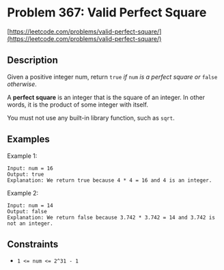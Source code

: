 # Problem 367: Valid Perfect Square

[https://leetcode.com/problems/valid-perfect-square/](https://leetcode.com/problems/valid-perfect-square/)

## Description

Given a positive integer num, return `true` *if* `num` *is a perfect square or* `false` *otherwise*.

A **perfect square** is an integer that is the square of an integer. In other words, it is the product of some integer with itself.

You must not use any built-in library function, such as `sqrt`.

## Examples

Example 1:
```
Input: num = 16
Output: true
Explanation: We return true because 4 * 4 = 16 and 4 is an integer.
```

Example 2:
```
Input: num = 14
Output: false
Explanation: We return false because 3.742 * 3.742 = 14 and 3.742 is not an integer.
```

## Constraints

- `1 <= num <= 2^31 - 1`